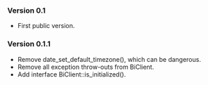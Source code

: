 ### Version 0.1

* First public version.


### Version 0.1.1

* Remove date_set_default_timezone(), which can be dangerous.
* Remove all exception throw-outs from BiClient.
* Add interface BiClient::is_initialized().
